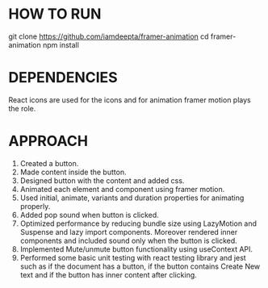 # HOW TO RUN

git clone https://github.com/iamdeepta/framer-animation
cd framer-animation
npm install

# DEPENDENCIES

React icons are used for the icons and for animation framer motion plays the role.

# APPROACH

1. Created a button.
2. Made content inside the button.
3. Designed button with the content and added css.
4. Animated each element and component using framer motion.
5. Used initial, animate, variants and duration properties for animating properly.
6. Added pop sound when button is clicked.
7. Optimized performance by reducing bundle size using LazyMotion and Suspense and lazy import components. Moreover rendered inner components and included sound only when the button is clicked.
8. Implemented Mute/unmute button functionality using useContext API.
9. Performed some basic unit testing with react testing library and jest such as if the document has a button, if the button contains Create New text and if the button has inner content after clicking.
